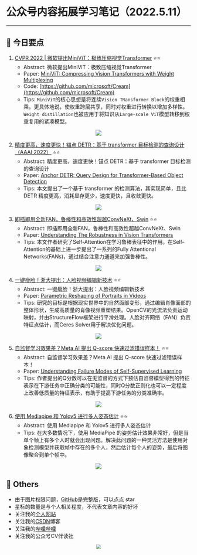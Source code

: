 # 公众号内容拓展学习笔记（2022.5.11）

------



## :paperclip:  今日要点

1. [CVPR 2022 | 微软提出MiniViT：极致压缩视觉Transformer](https://mp.weixin.qq.com/s/QuO-AT6cs7o8tNvLsfuhOQ)         :star::star:
   - Abstract: 微软提出MiniViT：极致压缩视觉Transformer
   - Paper: [MiniViT: Compressing Vision Transformers with Weight Multiplexing](https://arxiv.org/abs/2204.07154)
   - Code: [https://github.com/microsoft/Cream](https://github.com/microsoft/Cream)
   - Tips: `MiniViT`的核心思想是将连续`Vision TRansformer Block`的权重相乘。更具体地说，使权重跨层共享，同时对权重进行转换以增加多样性。`Weight distillation`也被应用于将知识从`Large-scale ViT`模型转移到权重复用的紧凑模型。

<div align=center><img src="https://mmbiz.qpic.cn/mmbiz_png/5ooHoYt0tgnvf7jP2TsbstfBoMklUhroYb0uwlmkqoLFrVn0xUt3VokptCG3aicJYTf6ZcGyQiaCM3s8DRkibzKCA/640?wx_fmt=png&wxfrom=5&wx_lazy=1&wx_co=1" style='zoom:100%'>
</div>

2. [精度更高，速度更快！锚点 DETR：基于 transformer 目标检测的查询设计（AAAI 2022）](https://mp.weixin.qq.com/s/X1R4O5vY-niKUgfeTW27vg)       :star::star:
   - Abstract: 精度更高，速度更快！锚点 DETR：基于 transformer 目标检测的查询设计
   - Paper: [Anchor DETR: Query Design for Transformer-Based Object Detection](https://arxiv.org/abs/2109.07107)
   - Tips: 本文提出了一个基于 transformer 的检测算法，其实现简单，且比 DETR 精度更高，消耗显存更少，速度更快，且收敛更快。

<div align=center><img src="https://mmbiz.qpic.cn/sz_mmbiz_png/UQF4ptZHf9oStgwgPXL6nfmQYdvQaZ1ibg9fU5DcYlh559GQOxmY2EbmRsickyxud5EXicmPh33r8SahkBmvgA1AQ/640?wx_fmt=png&wxfrom=5&wx_lazy=1&wx_co=1" style='zoom:100%'>
</div>


3. [即插即用全新FAN，鲁棒性和高效性超越ConvNeXt、Swin](https://mp.weixin.qq.com/s/m58tTiLUlNEL8s_n2rNGWg)       :star::star:
   - Abstract: 即插即用全新FAN，鲁棒性和高效性超越ConvNeXt、Swin
   - Paper: [Understanding The Robustness in Vision Transformers](https://arxiv.org/abs/2204.12451)
   - Tips: 本文作者研究了Self-Attention在学习鲁棒表征中的作用。在Self-Attention的基础上进一步提出了一系列的Fully Attentional Networks(FANs)，通过结合注意力通道来加强鲁棒性。
<div align=center><img src="https://mmbiz.qpic.cn/mmbiz_gif/5ooHoYt0tgkEKcia59r8wyYeDZ2PxbwD1nusLMwy7aibWvUh7tKv4xD49MkCvtj8HxsTicob3PvZV1sdKTOj3yX6A/640?wx_fmt=gif&wxfrom=5&wx_lazy=1" style='zoom:100%'>
</div>


4. [一键瘦脸！浙大提出：人脸视频编辑新技术](https://mp.weixin.qq.com/s/c0uBnRA4fdo3A6pTTRZuWg)       :star::star:
   - Abstract: 一键瘦脸！浙大提出：人脸视频编辑新技术
   - Paper: [Parametric Reshaping of Portraits in Videos](https://arxiv.org/abs/2205.02538)
   - Tips: 研究的目标是根据现实世界中的自然面部变形，通过编辑肖像面部的整体形状，生成高质量的肖像视频重塑结果。OpenCV的光流法负责运动映射，并由StructureFlow框架进行平滑处理。人脸对齐网络（FAN）负责特征点估计，而Ceres Solver用于解决优化问题。

<div align=center><img src="https://mmbiz.qpic.cn/mmbiz_png/UicQ7HgWiaUb3pVdRpogx0MaaEmUL0TyooA8xzbDyIwX3oMfickhiaGc9xpHKlbFA3MKaQ5uqNbQc3Oe1icibpqQ8n2Q/640?wx_fmt=png&wxfrom=5&wx_lazy=1&wx_co=1" style='zoom:100%'>
</div>


5. [自监督学习效果差？Meta AI 提出 Q-score 快速过滤错误样本！](https://mp.weixin.qq.com/s/f4QRfLZEq-q1Z-MJv2kNaA)       :star::star:
   - Abstract: 自监督学习效果差？Meta AI 提出 Q-score 快速过滤错误样本！
   - Paper: [Understanding Failure Modes of Self-Supervised Learning](https://arxiv.org/pdf/2203.01881.pdf)
   - Tips: 作者提出的Q分数可以在无监督的方式下预估自监督模型得到的特征表示在下游任务中正确分类的可能性，同时Q分数正则化也可以一定程度上改善低质量的特征表示，有助于提高下游任务的分类准确率。

<div align=center><img src="https://mmbiz.qpic.cn/sz_mmbiz_jpg/gYUsOT36vfoC8KcOfibASzA3Spmykg7bBItXIeUzm3kbGoicbuhicR5zgLttTEGrNds0LO0ibibAyp3FEtWFyNOm9iaA/640?wx_fmt=jpeg&wxfrom=5&wx_lazy=1&wx_co=1" style='zoom:100%'>
</div>


6. [使用 Mediapipe 和 Yolov5 进行多人姿态估计](https://mp.weixin.qq.com/s/Hg84g9-e2cNxYPmzvUmB_g)       :star::star:
   - Abstract: 使用 Mediapipe 和 Yolov5 进行多人姿态估计
   - Tips: 在大多数情况下，使用 MediaPipe 的姿势估计效果非常好，但是当单个帧上有多个人时就会出现问题。解决此问题的一种灵活方法是使用对象检测模型并获取帧中存在的多个人，然后估计每个人的姿势，最后将图像聚合到单个帧中。

<div align=center><img src="https://mmbiz.qpic.cn/mmbiz_png/ABvEnMciauWuGjLFxBJzszzGHibpNd7Dib60Qztg8L8VKlOsNFoeSfcZFQceTzn7miaSa7GcSaib0dTs63CpypewHhQ/640?wx_fmt=png&wxfrom=5&wx_lazy=1&wx_co=1" style='zoom:100%'>
</div>



## :paperclip:  Others

- 由于图片权限问题，[GitHub](https://github.com/xiaoxuebajie/dairly_learning)是完整版，可以点点 star
- 星标的数量是与个人相关程度，不代表文章内容的好坏
- 关注我的[个人网站](http://www.cvbds.cn/)
- 关注我的[CSDN](https://blog.csdn.net/xiaoxuebajie)博客
- 关注我的[哔哩哔哩](https://space.bilibili.com/424394389)
- 关注我的公众号CV伴读社

<div align=center><img src="https://img-blog.csdnimg.cn/202005031406335.jpg" style='zoom:80%'>
</div>